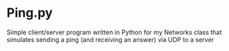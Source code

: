 # Ping.py
Simple client/server program written in Python for my Networks class that simulates sending a ping (and receiving an answer) via UDP to a server
